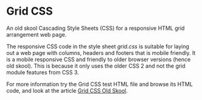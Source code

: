 # Grid CSS

An old skool Cascading Style Sheets (CSS) for a responsive HTML grid arrangement web page.

The responsive CSS code in the style sheet _grid.css_ is suitable for laying out a web page with columns, headers and footers that is mobile friendly. It is a mobile responsive CSS and friendly to older browser versions (hence old skool). This is because it only uses the older CSS 2 and not the grid module features from CSS 3.

For more information try the Grid CSS test HTML file and browse its HTML code, and look at the article [Grid CSS Old Skool](https://tekeye.uk/html/grid-css-old-skool "A Grid CSS supporting older browsers").

